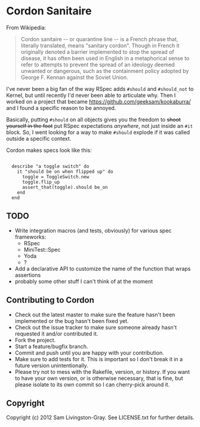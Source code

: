 # Cordon Sanitaire

From Wikipedia:

> Cordon sanitaire -- or quarantine line -- is a French phrase that, literally
> translated, means "sanitary cordon". Though in French it originally denoted a barrier
> implemented to stop the spread of disease, it has often been used in English in a
> metaphorical sense to refer to attempts to prevent the spread of an ideology deemed
> unwanted or dangerous, such as the containment policy adopted by George F. Kennan
> against the Soviet Union.

I've never been a big fan of the way RSpec adds <code>#should</code> and <code>#should_not</code> to Kernel, but until recently I'd never been able to articulate why.  Then I worked on a project that became https://github.com/geeksam/kookaburra/ and I found a specific reason to be annoyed.

Basically, putting <code>#should</code> on all objects gives you the freedom to <s>shoot yourself in the foot</s> put RSpec expectations *anywhere*, not just inside an <code>#it</code> block.  So, I went looking for a way to make <code>#should</code> explode if it was called outside a specific context.

Cordon makes specs look like this:

<pre><code lang="ruby">
  describe "a toggle switch" do
    it "should be on when flipped up" do
      toggle = ToggleSwitch.new
      toggle.flip_up
      assert_that(toggle).should be_on
    end
  end
</code></pre>



## TODO

- Write integration macros (and tests, obviously) for various spec frameworks:
  - RSpec
  - MiniTest::Spec
  - Yoda
  - ?
- Add a declarative API to customize the name of the function that wraps assertions
- probably some other stuff I can't think of at the moment



## Contributing to Cordon
 
* Check out the latest master to make sure the feature hasn't been implemented or the bug hasn't been fixed yet.
* Check out the issue tracker to make sure someone already hasn't requested it and/or contributed it.
* Fork the project.
* Start a feature/bugfix branch.
* Commit and push until you are happy with your contribution.
* Make sure to add tests for it. This is important so I don't break it in a future version unintentionally.
* Please try not to mess with the Rakefile, version, or history. If you want to have your own version, or is otherwise necessary, that is fine, but please isolate to its own commit so I can cherry-pick around it.



## Copyright

Copyright (c) 2012 Sam Livingston-Gray. See LICENSE.txt for
further details.
